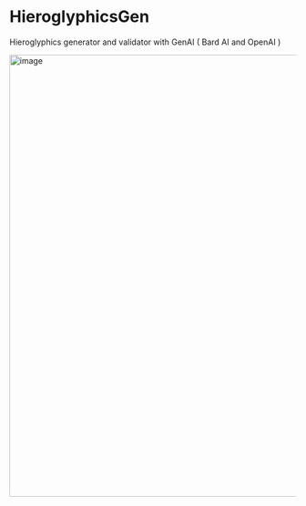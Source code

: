 # HieroglyphicsGen
Hieroglyphics generator and validator with GenAI ( Bard AI and OpenAI )  

<img width="777" alt="image" src="https://github.com/ubc-tuehoang/HieroglyphicsGen/assets/86985864/5844be3a-53b7-405b-9ed1-74d1a949fb80">

